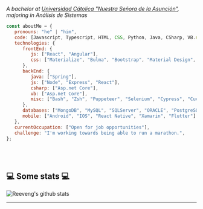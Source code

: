

<p><em>A bachelor at <a href="https://www.universidadcatolica.edu.py/">Universidad Cátolica "Nuestra Señora de la Asunción"</a>, majoring in Análisis de Sistemas</br>
</em></p>


```javascript
const aboutMe = {
   pronouns: "he" | "him",
   code: [Javascript, Typescript, HTML, CSS, Python, Java, CSharp, VB.net],
   technologies: {
      frontEnd: {
         js: ["React", "Angular"],
         css: ["Materialize", "Bulma", "Bootstrap", "Material Design", "Semantic UI"]
      },
      backEnd: {
         java: ["Spring"],         
         js: ["Node", "Express", "React"],
         csharp: ["Asp.net Core"],
         vb: ["Asp.net Core"],
         misc: ["Bash", "Zsh", "Puppeteer", "Selenium", "Cypress", "Cucumber"]
      },
      databases: ["MongoDB", "MySQL", "SQLServer", "ORACLE", "PostgreSQL"],
      mobile: ["Android", "IOS", "React Native", "Xamarin", "Flutter"]
   },
   currentOccupation: ["Open for job opportunities"],
   challenge: "I'm working towards being able to run a marathon.",
};
```
</br></br>
<h2>💻 Some stats 💻</h2>

![Reeveng's github stats](https://github-readme-stats.vercel.app/api?username=fito422480&show_icons=true&title_color=fff&icon_color=79ff97&text_color=9f9f9f&bg_color=151515)

---


